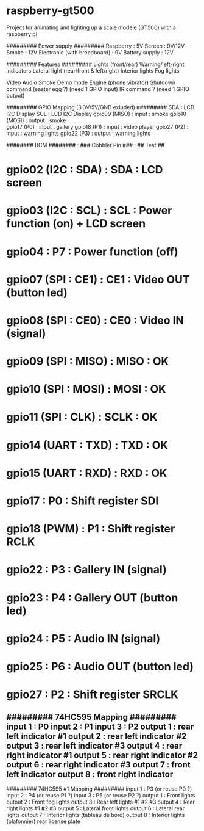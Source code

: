 # raspberry-gt500
Project for animating and lighting up a scale modele (GT500) with a raspberry pi

######### Power supply #########
Raspberry : 5V
Screen : 9V/12V
Smoke : 12V
Electronic (with breadboard) : 9V
Battery supply : 12V

######### Features #########
Lights (front/rear)
Warning/left-right indicators
Lateral light (rear/front & left/right)
Interior lights
Fog lights

Video
Audio
Smoke
Demo mode
Engine (phone vibrator)
Shutdown command (easter egg ?) (need 1 GPIO input)
IR command ? (need 1 GPIO output)


######### GPIO Mapping (3.3V/5V/GND exluded) #########
SDA           : LCD I2C Display
SCL           : LCD I2C Display
gpio09 (MISO) : input  : smoke
gpio10 (MOSI) : output : smoke   
gpio17 (P0)   : input  : gallery
gpio18 (P1)   : input  : video player
gpio27 (P2)   : input  : warning lights
gpio22 (P3)   : output : warning lights

######## BCM ######## : ### Cobbler Pin ### : ## Test ##
# gpio02 (I2C : SDA)  : SDA                 : LCD screen
# gpio03 (I2C : SCL)  : SCL                 : Power function (on) + LCD screen
# gpio04              : P7                  : Power function (off)
# gpio07 (SPI : CE1)  : CE1                 : Video OUT (button led)
# gpio08 (SPI : CE0)  : CE0                 : Video IN (signal)
# gpio09 (SPI : MISO) : MISO                : OK
# gpio10 (SPI : MOSI) : MOSI                : OK
# gpio11 (SPI : CLK)  : SCLK                : OK
# gpio14 (UART : TXD) : TXD                 : OK
# gpio15 (UART : RXD) : RXD                 : OK
# gpio17              : P0                  : Shift register SDI
# gpio18 (PWM)        : P1                  : Shift register RCLK
# gpio22              : P3                  : Gallery IN (signal)
# gpio23              : P4                  : Gallery OUT (button led)
# gpio24              : P5                  : Audio IN (signal)
# gpio25              : P6                  : Audio OUT (button led)
# gpio27              : P2                  : Shift register SRCLK


######### 74HC595 Mapping #########
input 1 : P0
input 2 : P1
input 3 : P2
output 1 : rear left indicator #1
output 2 : rear left indicator #2
output 3 : rear left indicator #3
output 4 : rear right indicator #1
output 5 : rear right indicator #2
output 6 : rear right indicator #3
output 7 : front left indicator
output 8 : front right indicator
---


######### 74HC595 #1 Mapping #########
input 1 : P3 (or reuse P0 ?)
input 2 : P4 (or reuse P1 ?)
input 3 : P5 (or reuse P2 ?)
output 1 : Front lights
output 2 : Front fog lights
output 3 : Rear left lights #1 #2 #3
output 4 : Rear right lights #1 #2 #3
output 5 : Lateral front lights
output 6 : Lateral rear lights
output 7 : Interior lights (tableau de bord)
output 8 : Interior lights (plafonnier)
rear license plate